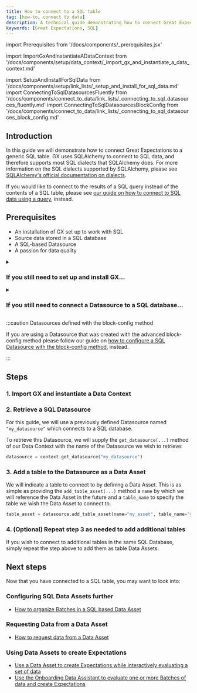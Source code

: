 ```yaml
---
title: How to connect to a SQL table
tag: [how-to, connect to data]
description: A technical guide demonstrating how to connect Great Expectations to a SQL table.
keywords: [Great Expectations, SQL]
---
```


<!-- Import statements start here. -->
import Prerequisites from '/docs/components/_prerequisites.jsx'

<!-- ### Import GX and instantiate a Data Context -->
import ImportGxAndInstantiateADataContext from '/docs/components/setup/data_context/_import_gx_and_instantiate_a_data_context.md'

import SetupAndInstallForSqlData from '/docs/components/setup/link_lists/_setup_and_install_for_sql_data.md'
import ConnectingToSqlDatasourcesFluently from '/docs/components/connect_to_data/link_lists/_connecting_to_sql_datasources_fluently.md'
import ConnectingToSqlDatasourcesBlockConfig from '/docs/components/connect_to_data/link_lists/_connecting_to_sql_datasources_block_config.md'


## Introduction

In this guide we will demonstrate how to connect Great Expectations to a generic SQL table.  GX uses SQLAlchemy to connect to SQL data, and therefore supports most SQL dialects that SQLAlchemy does.  For more information on the SQL dialects supported by SQLAlchemy, please see [SQLAlchemy's official documentation on dialects](https://docs.sqlalchemy.org/en/20/dialects/index.html).

If you would like to connect to the results of a SQL query instead of the contents of a SQL table, please see [our guide on how to connect to SQL data using a query](/docs/guides/connecting_to_your_data/fluent/database/how_to_connect_to_sql_data_using_a_query.md), instead.

## Prerequisites

<Prerequisites requirePython = {false} requireInstallation = {false} requireDataContext = {false} requireSourceData = {null} requireDatasource = {false} requireExpectationSuite = {false}>

- An installation of GX set up to work with SQL
- Source data stored in a SQL database
- A SQL-based Datasource
- A passion for data quality

</Prerequisites> 

<details>
<summary>

### If you still need to set up and install GX...

</summary>

Please reference the appropriate one of these guides:

<SetupAndInstallForSqlData />

</details>

<details>
<summary>

### If you still need to connect a Datasource to a SQL database...

</summary>

Please reference the appropriate one of these guides:

<ConnectingToSqlDatasourcesFluently />

Or, for guides on using the block-config method for advanced SQL Datasource configurations, please see:

<ConnectingToSqlDatasourcesBlockConfig />


</details>

:::caution Datasources defined with the block-config method

If you are using a Datasource that was created with the advanced block-config method please follow our guide on [how to configure a SQL Datasource with the block-config method](/docs/guides/connecting_to_your_data/datasource_configuration/how_to_configure_a_sql_datasource.md), instead.

:::

## Steps

### 1. Import GX and instantiate a Data Context

<ImportGxAndInstantiateADataContext />

### 2. Retrieve a SQL Datasource

For this guide, we will use a previously defined Datasource named `"my_datasource"` which connects to a SQL database.

To retrieve this Datasource, we will supply the `get_datasource(...)` method of our Data Context with the name of the Datasource we wish to retrieve:

```python title="Python code"
datasource = context.get_datasource("my_datasource")
```

### 3. Add a table to the Datasource as a Data Asset

We will indicate a table to connect to by defining a Data Asset.  This is as simple as providing the `add_table_asset(...)` method a `name` by which we will reference the Data Asset in the future and a `table_name` to specify the table we wish the Data Asset to connect to.

```python title="Python code"
table_asset = datasource.add_table_asset(name="my_asset", table_name="yellow_tripdata_sample")
```

### 4. (Optional) Repeat step 3 as needed to add additional tables

If you wish to connect to additional tables in the same SQL Database, simply repeat the step above to add them as table Data Assets.

## Next steps

Now that you have connected to a SQL table, you may want to look into:

### Configuring SQL Data Assets further
- [How to organize Batches in a SQL based Data Asset](/docs/guides/connecting_to_your_data/fluent/data_assets/how_to_organize_batches_in_a_sql_based_data_asset.md)

### Requesting Data from a Data Asset
- [How to request data from a Data Asset](/docs/guides/connecting_to_your_data/fluent/batch_requests/how_to_request_data_from_a_data_asset.md)

### Using Data Assets to create Expectations
- [Use a Data Asset to create Expectations while interactively evaluating a set of data](/docs/guides/expectations/how_to_create_and_edit_expectations_with_instant_feedback_from_a_sample_batch_of_data.md)
- [Use the Onboarding Data Assistant to evaluate one or more Batches of data and create Expectations](/docs/guides/expectations/data_assistants/how_to_create_an_expectation_suite_with_the_onboarding_data_assistant.md)

